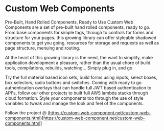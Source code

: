 Custom Web Components
=====================

Pre-Built, Hand Rolled Components, Ready to Use
Custom Web Components are a set of pre-built hand rolled components, ready to go. From base components for simple tags, through to controls for forms and structure for your pages. this growing library can offer styleable shadowed components to get you going, resources for storage and requests as well as page structure, menuing and routing.

At the heart of this growing library is the need, the want to simplify, make application development a pleasure, rather than the usual chore of build tools, compilations, rebuilds, watching... Simply plug in, and go.

Try the full material based icon sets, build forms using inputs, select boxes, box selectors, radio buttons and switches. Coming with ready to go authentication overlays that can handle full JWT based authentication to API's, follow our other projects to built full AWS lambda stacks through cloud formation. Style your components too through the use of style variables to tweak and manage the look and feel of the components.

Follow the project @ (https://custom-web-component.net/custom-web-components.html)[https://custom-web-component.net/custom-web-components.html]